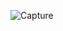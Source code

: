 ![Capture](https://user-images.githubusercontent.com/33928040/74664784-651c1300-51c4-11ea-9780-3b119dcf53b7.PNG)
